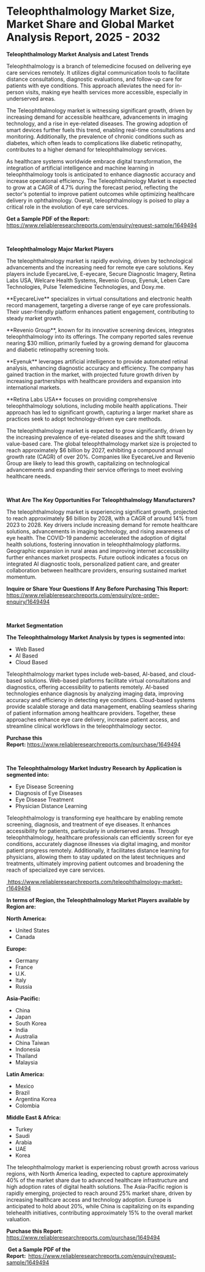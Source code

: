 <p><h1>Teleophthalmology Market Size, Market Share and Global Market Analysis Report, 2025 - 2032</h1></p><p><strong>Teleophthalmology Market Analysis and Latest Trends</strong></p>
<p><p>Teleophthalmology is a branch of telemedicine focused on delivering eye care services remotely. It utilizes digital communication tools to facilitate distance consultations, diagnostic evaluations, and follow-up care for patients with eye conditions. This approach alleviates the need for in-person visits, making eye health services more accessible, especially in underserved areas.</p><p>The Teleophthalmology market is witnessing significant growth, driven by increasing demand for accessible healthcare, advancements in imaging technology, and a rise in eye-related diseases. The growing adoption of smart devices further fuels this trend, enabling real-time consultations and monitoring. Additionally, the prevalence of chronic conditions such as diabetes, which often leads to complications like diabetic retinopathy, contributes to a higher demand for teleophthalmology services.</p><p>As healthcare systems worldwide embrace digital transformation, the integration of artificial intelligence and machine learning in teleophthalmology tools is anticipated to enhance diagnostic accuracy and increase operational efficiency. The Teleophthalmology Market is expected to grow at a CAGR of 4.7% during the forecast period, reflecting the sector's potential to improve patient outcomes while optimizing healthcare delivery in ophthalmology. Overall, teleophthalmology is poised to play a critical role in the evolution of eye care services.</p></p>
<p><strong>Get a Sample PDF of the Report:&nbsp;</strong> <a href="https://www.reliableresearchreports.com/enquiry/request-sample/1649494?utm_campaign=2321&utm_medium=2&utm_source=Github&utm_content=ia&utm_term=12042025&utm_id=teleophthalmology">https://www.reliableresearchreports.com/enquiry/request-sample/1649494</a></p>
<p>&nbsp;</p>
<p><strong>Teleophthalmology Major Market Players</strong></p>
<p><p>The teleophthalmology market is rapidly evolving, driven by technological advancements and the increasing need for remote eye care solutions. Key players include EyecareLive, E-eyecare, Secure Diagnostic Imagery, Retina Labs USA, Welcare Health Systems, Revenio Group, Eyenuk, Leben Care Technologies, Pulse Telemedicine Technologies, and Doxy.me.</p><p>**EyecareLive** specializes in virtual consultations and electronic health record management, targeting a diverse range of eye care professionals. Their user-friendly platform enhances patient engagement, contributing to steady market growth.</p><p>**Revenio Group**, known for its innovative screening devices, integrates teleophthalmology into its offerings. The company reported sales revenue nearing $30 million, primarily fueled by a growing demand for glaucoma and diabetic retinopathy screening tools.</p><p>**Eyenuk** leverages artificial intelligence to provide automated retinal analysis, enhancing diagnostic accuracy and efficiency. The company has gained traction in the market, with projected future growth driven by increasing partnerships with healthcare providers and expansion into international markets.</p><p>**Retina Labs USA** focuses on providing comprehensive teleophthalmology solutions, including mobile health applications. Their approach has led to significant growth, capturing a larger market share as practices seek to adopt technology-driven eye care methods.</p><p>The teleophthalmology market is expected to grow significantly, driven by the increasing prevalence of eye-related diseases and the shift toward value-based care. The global teleophthalmology market size is projected to reach approximately $6 billion by 2027, exhibiting a compound annual growth rate (CAGR) of over 20%. Companies like EyecareLive and Revenio Group are likely to lead this growth, capitalizing on technological advancements and expanding their service offerings to meet evolving healthcare needs.</p></p>
<p>&nbsp;</p>
<p><strong>What Are The Key Opportunities For Teleophthalmology Manufacturers?</strong></p>
<p><p>The teleophthalmology market is experiencing significant growth, projected to reach approximately $6 billion by 2028, with a CAGR of around 14% from 2023 to 2028. Key drivers include increasing demand for remote healthcare solutions, advancements in imaging technology, and rising awareness of eye health. The COVID-19 pandemic accelerated the adoption of digital health solutions, fostering innovation in teleophthalmology platforms. Geographic expansion in rural areas and improving internet accessibility further enhances market prospects. Future outlook indicates a focus on integrated AI diagnostic tools, personalized patient care, and greater collaboration between healthcare providers, ensuring sustained market momentum.</p></p>
<p><strong>Inquire or Share Your Questions If Any Before Purchasing This Report:</strong> <a href="https://www.reliableresearchreports.com/enquiry/pre-order-enquiry/1649494?utm_campaign=2321&utm_medium=2&utm_source=Github&utm_content=ia&utm_term=12042025&utm_id=teleophthalmology">https://www.reliableresearchreports.com/enquiry/pre-order-enquiry/1649494</a></p>
<p>&nbsp;</p>
<p><strong>Market Segmentation</strong></p>
<p><strong>The Teleophthalmology Market Analysis by types is segmented into:</strong></p>
<p><ul><li>Web Based</li><li>AI Based</li><li>Cloud Based</li></ul></p>
<p><p>Teleophthalmology market types include web-based, AI-based, and cloud-based solutions. Web-based platforms facilitate virtual consultations and diagnostics, offering accessibility to patients remotely. AI-based technologies enhance diagnosis by analyzing imaging data, improving accuracy and efficiency in detecting eye conditions. Cloud-based systems provide scalable storage and data management, enabling seamless sharing of patient information among healthcare providers. Together, these approaches enhance eye care delivery, increase patient access, and streamline clinical workflows in the teleophthalmology sector.</p></p>
<p><strong>Purchase this Report:&nbsp;</strong><a href="https://www.reliableresearchreports.com/purchase/1649494?utm_campaign=2321&utm_medium=2&utm_source=Github&utm_content=ia&utm_term=12042025&utm_id=teleophthalmology">https://www.reliableresearchreports.com/purchase/1649494</a></p>
<p>&nbsp;</p>
<p><strong>The Teleophthalmology Market Industry Research by Application is segmented into:</strong></p>
<p><ul><li>Eye Disease Screening</li><li>Diagnosis of Eye Diseases</li><li>Eye Disease Treatment</li><li>Physician Distance Learning</li></ul></p>
<p><p>Teleophthalmology is transforming eye healthcare by enabling remote screening, diagnosis, and treatment of eye diseases. It enhances accessibility for patients, particularly in underserved areas. Through teleophthalmology, healthcare professionals can efficiently screen for eye conditions, accurately diagnose illnesses via digital imaging, and monitor patient progress remotely. Additionally, it facilitates distance learning for physicians, allowing them to stay updated on the latest techniques and treatments, ultimately improving patient outcomes and broadening the reach of specialized eye care services.</p></p>
<p><a href="https://www.reliableresearchreports.com/teleophthalmology-market-r1649494?utm_campaign=2321&utm_medium=2&utm_source=Github&utm_content=ia&utm_term=12042025&utm_id=teleophthalmology">&nbsp;https://www.reliableresearchreports.com/teleophthalmology-market-r1649494</a></p>
<p><strong>In terms of Region, the Teleophthalmology Market Players available by Region are:</strong></p>
<p>
    <p> <strong> North America: </strong>
        <ul>
            <li>United States</li>
            <li>Canada</li>
        </ul>
        </p> 
    <p> <strong> Europe: </strong>
        <ul>
            <li>Germany</li>
            <li>France</li>
            <li>U.K.</li>
            <li>Italy</li>
            <li>Russia</li>
        </ul>
        </p> 
    <p> <strong> Asia-Pacific: </strong>
        <ul>
            <li>China</li>
            <li>Japan</li>
            <li>South Korea</li>
            <li>India</li>
            <li>Australia</li>
            <li>China Taiwan</li>
            <li>Indonesia</li>
            <li>Thailand</li>
            <li>Malaysia</li>
        </ul>
        </p> 
    <p> <strong> Latin America: </strong>
        <ul>
            <li>Mexico</li>
            <li>Brazil</li>
            <li>Argentina Korea</li>
            <li>Colombia</li>
        </ul>
        </p> 
    <p> <strong> Middle East & Africa: </strong>
        <ul>
            <li>Turkey</li>
            <li>Saudi</li>
            <li>Arabia</li>
            <li>UAE</li>
            <li>Korea</li>
        </ul>
    </p>
    </p>
<p><p>The teleophthalmology market is experiencing robust growth across various regions, with North America leading, expected to capture approximately 40% of the market share due to advanced healthcare infrastructure and high adoption rates of digital health solutions. The Asia-Pacific region is rapidly emerging, projected to reach around 25% market share, driven by increasing healthcare access and technology adoption. Europe is anticipated to hold about 20%, while China is capitalizing on its expanding telehealth initiatives, contributing approximately 15% to the overall market valuation.</p></p>
<p><strong>Purchase this Report: </strong><a href="https://www.reliableresearchreports.com/purchase/1649494?utm_campaign=2321&utm_medium=2&utm_source=Github&utm_content=ia&utm_term=12042025&utm_id=teleophthalmology">https://www.reliableresearchreports.com/purchase/1649494</a></p>
<p>&nbsp;<strong>Get a Sample PDF of the Report:&nbsp;&nbsp;</strong><a href="https://www.reliableresearchreports.com/enquiry/request-sample/1649494?utm_campaign=2321&utm_medium=2&utm_source=Github&utm_content=ia&utm_term=12042025&utm_id=teleophthalmology">https://www.reliableresearchreports.com/enquiry/request-sample/1649494</a></p>
<p><strong></strong></p>
<p><p></p><p></p><p></p></p>